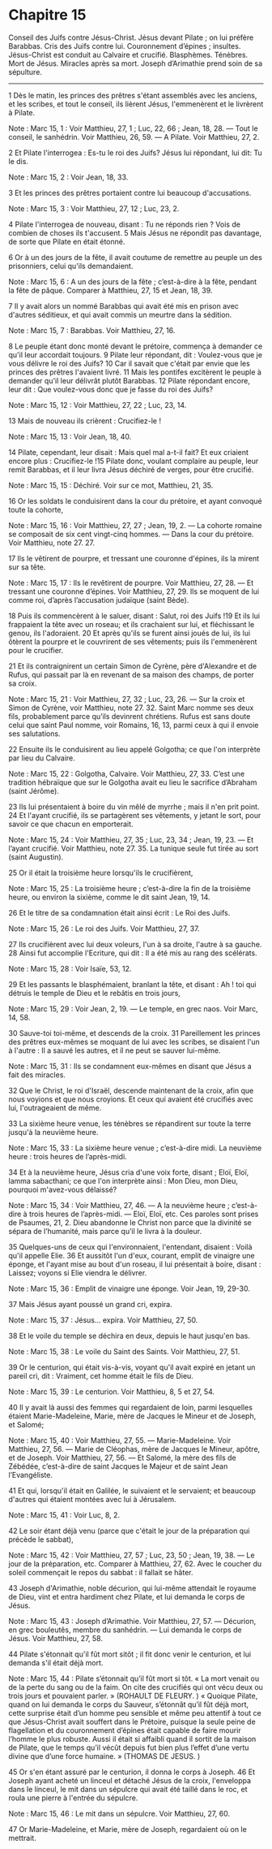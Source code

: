 # Chapitre 15

Conseil des Juifs contre Jésus-Christ.
Jésus devant Pilate ; on lui préfère Barabbas.
Cris des Juifs contre lui.
Couronnement d’épines ; insultes.
Jésus-Christ est conduit au Calvaire et crucifié.
Blasphèmes.
Ténèbres.
Mort de Jésus.
Miracles après sa mort.
Joseph d’Arimathie prend soin de sa sépulture.

***

1 Dès le matin, les princes des prêtres s'étant assemblés avec les anciens, et les scribes, et tout le conseil, ils lièrent Jésus, l'emmenèrent et le livrèrent à Pilate.

<span class="bible-note">Note : </span> Marc 15, 1 : Voir Matthieu, 27, 1 ; Luc, 22, 66 ; Jean, 18, 28. ― Tout le conseil, le sanhédrin. Voir Matthieu, 26, 59. ― A Pilate. Voir Matthieu, 27, 2.

2 Et Pilate l'interrogea : Es-tu le roi des Juifs? Jésus lui répondant, lui dit: Tu le dis.

<span class="bible-note">Note : </span> Marc 15, 2 : Voir Jean, 18, 33.

3 Et les princes des prêtres portaient contre lui beaucoup d'accusations.

<span class="bible-note">Note : </span> Marc 15, 3 : Voir Matthieu, 27, 12 ; Luc, 23, 2.

4 Pilate l'interrogea de nouveau, disant : Tu ne réponds rien ? Vois de combien de choses ils t'accusent. 5 Mais Jésus ne répondit pas davantage, de sorte que Pilate en était étonné.


6 Or à un des jours de la fête, il avait coutume de remettre au peuple un des prisonniers, celui qu'ils demandaient.

<span class="bible-note">Note : </span> Marc 15, 6 : A un des jours de la fête ; c’est-à-dire à la fête, pendant la fête de pâque. Comparer à Matthieu, 27, 15 et Jean, 18, 39.

7 Il y avait alors un nommé Barabbas qui avait été mis en prison avec d'autres séditieux, et qui avait commis un meurtre dans la sédition.

<span class="bible-note">Note : </span> Marc 15, 7 : Barabbas. Voir Matthieu, 27, 16.

8 Le peuple étant donc monté devant le prétoire, commença à demander ce qu'il leur accordait toujours. 9 Pilate leur répondant, dit : Voulez-vous que je vous délivre le roi des Juifs? 10 Car il savait que c'était par envie que les princes des prêtres l'avaient livré. 11 Mais les pontifes excitèrent le peuple à demander qu'il leur délivrât plutôt Barabbas. 12 Pilate répondant encore, leur dit : Que voulez-vous donc que je fasse du roi des Juifs?

<span class="bible-note">Note : </span> Marc 15, 12 : Voir Matthieu, 27, 22 ; Luc, 23, 14.

13 Mais de nouveau ils crièrent : Crucifiez-le !

<span class="bible-note">Note : </span> Marc 15, 13 : Voir Jean, 18, 40.

14 Pilate, cependant, leur disait : Mais quel mal a-t-il fait? Et eux criaient encore plus : Crucifiez-le !15 Pilate donc, voulant complaire au peuple, leur remit Barabbas, et il leur livra Jésus déchiré de verges, pour être crucifié.

<span class="bible-note">Note : </span> Marc 15, 15 : Déchiré. Voir sur ce mot, Matthieu, 21, 35.


16 Or les soldats le conduisirent dans la cour du prétoire, et ayant convoqué toute la cohorte,

<span class="bible-note">Note : </span> Marc 15, 16 : Voir Matthieu, 27, 27 ; Jean, 19, 2. ― La cohorte romaine se composait de six cent vingt-cinq hommes. ― Dans la cour du prétoire. Voir Matthieu, note 27. 27.

17 Ils le vêtirent de pourpre, et tressant une couronne d'épines, ils la mirent sur sa tête.

<span class="bible-note">Note : </span> Marc 15, 17 : Ils le revêtirent de pourpre. Voir Matthieu, 27, 28. ― Et tressant une couronne d’épines. Voir Matthieu, 27, 29. Ils se moquent de lui comme roi, d’après l’accusation judaïque (saint Bède).

18 Puis ils commencèrent à le saluer, disant : Salut, roi des Juifs !19 Et ils lui frappaient la tête avec un roseau; et ils crachaient sur lui, et fléchissant le genou, ils l'adoraient. 20 Et après qu'ils se furent ainsi joués de lui, ils lui ôtèrent la pourpre et le couvrirent de ses vêtements; puis ils l'emmenèrent pour le crucifier.


21 Et ils contraignirent un certain Simon de Cyrène, père d'Alexandre et de Rufus, qui passait par là en revenant de sa maison des champs, de porter sa croix.

<span class="bible-note">Note : </span> Marc 15, 21 : Voir Matthieu, 27, 32 ; Luc, 23, 26. ― Sur la croix et Simon de Cyrène, voir Matthieu, note 27. 32. Saint Marc nomme ses deux fils, probablement parce qu’ils devinrent chrétiens. Rufus est sans doute celui que saint Paul nomme, voir Romains, 16, 13, parmi ceux à qui il envoie ses salutations.

22 Ensuite ils le conduisirent au lieu appelé Golgotha; ce que l'on interprète par lieu du Calvaire.

<span class="bible-note">Note : </span> Marc 15, 22 : Golgotha, Calvaire. Voir Matthieu, 27, 33. C’est une tradition hébraïque que sur le Golgotha avait eu lieu le sacrifice d’Abraham (saint Jérôme).

23 Ils lui présentaient à boire du vin mêlé de myrrhe ; mais il n'en prit point. 24 Et l'ayant crucifié, ils se partagèrent ses vêtements, y jetant le sort, pour savoir ce que chacun en emporterait.

<span class="bible-note">Note : </span> Marc 15, 24 : Voir Matthieu, 27, 35 ; Luc, 23, 34 ; Jean, 19, 23. ― Et l’ayant crucifié. Voir Matthieu, note 27. 35. La tunique seule fut tirée au sort (saint Augustin).

25 Or il était la troisième heure lorsqu'ils le crucifièrent,

<span class="bible-note">Note : </span> Marc 15, 25 : La troisième heure ; c’est-à-dire la fin de la troisième heure, ou environ la sixième, comme le dit saint Jean, 19, 14.

26 Et le titre de sa condamnation était ainsi écrit : Le Roi des Juifs.

<span class="bible-note">Note : </span> Marc 15, 26 : Le roi des Juifs. Voir Matthieu, 27, 37.

27 Ils crucifièrent avec lui deux voleurs, l'un à sa droite, l'autre à sa gauche. 28 Ainsi fut accomplie l'Ecriture, qui dit : Il a été mis au rang des scélérats.

<span class="bible-note">Note : </span> Marc 15, 28 : Voir Isaïe, 53, 12.

29 Et les passants le blasphémaient, branlant la tête, et disant : Ah ! toi qui détruis le temple de Dieu et le rebâtis en trois jours,

<span class="bible-note">Note : </span> Marc 15, 29 : Voir Jean, 2, 19. ― Le temple, en grec naos. Voir Marc, 14, 58.

30 Sauve-toi toi-même, et descends de la croix. 31 Pareillement les princes des prêtres eux-mêmes se moquant de lui avec les scribes, se disaient l'un à l'autre : Il a sauvé les autres, et il ne peut se sauver lui-même.

<span class="bible-note">Note : </span> Marc 15, 31 : Ils se condamnent eux-mêmes en disant que Jésus a fait des miracles.

32 Que le Christ, le roi d'Israël, descende maintenant de la croix, afin que nous voyions et que nous croyions. Et ceux qui avaient été crucifiés avec lui, l'outrageaient de même.


33 La sixième heure venue, les ténèbres se répandirent sur toute la terre jusqu'à la neuvième heure.

<span class="bible-note">Note : </span> Marc 15, 33 : La sixième heure venue ; c’est-à-dire midi. La neuvième heure : trois heures de l’après-midi.

34 Et à la neuvième heure, Jésus cria d'une voix forte, disant ; Eloï, Eloï, lamma sabacthani; ce que l'on interprète ainsi : Mon Dieu, mon Dieu, pourquoi m'avez-vous délaissé?

<span class="bible-note">Note : </span> Marc 15, 34 : Voir Matthieu, 27, 46. ― A la neuvième heure ; c’est-à-dire à trois heures de l’après-midi. ― Eloï, Eloï, etc. Ces paroles sont prises de Psaumes, 21, 2. Dieu abandonne le Christ non parce que la divinité se sépara de l’humanité, mais parce qu’il le livra à la douleur.

35 Quelques-uns de ceux qui l'environnaient, l'entendant, disaient : Voilà qu'il appelle Elie. 36 Et aussitôt l'un d'eux, courant, emplit de vinaigre une éponge, et l'ayant mise au bout d'un roseau, il lui présentait à boire, disant : Laissez; voyons si Elie viendra le délivrer.

<span class="bible-note">Note : </span> Marc 15, 36 : Emplit de vinaigre une éponge. Voir Jean, 19, 29-30.


37 Mais Jésus ayant poussé un grand cri, expira.

<span class="bible-note">Note : </span> Marc 15, 37 : Jésus… expira. Voir Matthieu, 27, 50.

38 Et le voile du temple se déchira en deux, depuis le haut jusqu'en bas.

<span class="bible-note">Note : </span> Marc 15, 38 : Le voile du Saint des Saints. Voir Matthieu, 27, 51.

39 Or le centurion, qui était vis-à-vis, voyant qu'il avait expiré en jetant un pareil cri, dit : Vraiment, cet homme était le fils de Dieu.

<span class="bible-note">Note : </span> Marc 15, 39 : Le centurion. Voir Matthieu, 8, 5 et 27, 54.

40 Il y avait là aussi des femmes qui regardaient de loin, parmi lesquelles étaient Marie-Madeleine, Marie, mère de Jacques le Mineur et de Joseph, et Salomé;

<span class="bible-note">Note : </span> Marc 15, 40 : Voir Matthieu, 27, 55. ― Marie-Madeleine. Voir Matthieu, 27, 56. ― Marie de Cléophas, mère de Jacques le Mineur, apôtre, et de Joseph. Voir Matthieu, 27, 56. ― Et Salomé, la mère des fils de Zébédée, c’est-à-dire de saint Jacques le Majeur et de saint Jean l’Evangéliste.

41 Et qui, lorsqu'il était en Galilée, le suivaient et le servaient; et beaucoup d'autres qui étaient montées avec lui à Jérusalem.

<span class="bible-note">Note : </span> Marc 15, 41 : Voir Luc, 8, 2.


42 Le soir étant déjà venu (parce que c'était le jour de la préparation qui précède le sabbat),

<span class="bible-note">Note : </span> Marc 15, 42 : Voir Matthieu, 27, 57 ; Luc, 23, 50 ; Jean, 19, 38. ― Le jour de la préparation, etc. Comparer à Matthieu, 27, 62. Avec le coucher du soleil commençait le repos du sabbat : il fallait se hâter.

43 Joseph d'Arimathie, noble décurion, qui lui-même attendait le royaume de Dieu, vint et entra hardiment chez Pilate, et lui demanda le corps de Jésus.

<span class="bible-note">Note : </span> Marc 15, 43 : Joseph d’Arimathie. Voir Matthieu, 27, 57. ― Décurion, en grec bouleutês, membre du sanhédrin. ― Lui demanda le corps de Jésus. Voir Matthieu, 27, 58.

44 Pilate s'étonnait qu'il fût mort sitôt ; il fit donc venir le centurion, et lui demanda s'il était déjà mort.

<span class="bible-note">Note : </span> Marc 15, 44 : Pilate s’étonnait qu’il fût mort si tôt. « La mort venait ou de la perte du sang ou de la faim. On cite des crucifiés qui ont vécu deux ou trois jours et pouvaient parler. » (ROHAULT DE FLEURY. ) « Quoique Pilate, quand on lui demanda le corps du Sauveur, s’étonnât qu’il fût déjà mort, cette surprise était d’un homme peu sensible et même peu attentif à tout ce que Jésus-Christ avait souffert dans le Prétoire, puisque la seule peine de flagellation et du couronnement d’épines était capable de faire mourir l’homme le plus robuste. Aussi il était si affaibli quand il sortit de la maison de Pilate, que le temps qu’il vécût depuis fut bien plus l’effet d’une vertu divine que d’une force humaine. » (THOMAS DE JESUS. )

45 Or s'en étant assuré par le centurion, il donna le corps à Joseph. 46 Et Joseph ayant acheté un linceul et détaché Jésus de la croix, l'enveloppa dans le linceul, le mit dans un sépulcre qui avait été taillé dans le roc, et roula une pierre à l'entrée du sépulcre.

<span class="bible-note">Note : </span> Marc 15, 46 : Le mit dans un sépulcre. Voir Matthieu, 27, 60.

47 Or Marie-Madeleine, et Marie, mère de Joseph, regardaient où on le mettrait.

